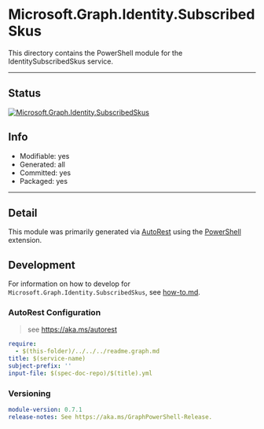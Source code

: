 <!-- region Generated -->
# Microsoft.Graph.Identity.SubscribedSkus
This directory contains the PowerShell module for the IdentitySubscribedSkus service.

---
## Status
[![Microsoft.Graph.Identity.SubscribedSkus](https://img.shields.io/powershellgallery/v/Microsoft.Graph.Identity.SubscribedSkus.svg?style=flat-square&label=Microsoft.Graph.Identity.SubscribedSkus "Microsoft.Graph.Identity.SubscribedSkus")](https://www.powershellgallery.com/packages/Microsoft.Graph.Identity.SubscribedSkus/)

## Info
- Modifiable: yes
- Generated: all
- Committed: yes
- Packaged: yes

---
## Detail
This module was primarily generated via [AutoRest](https://github.com/Azure/autorest) using the [PowerShell](https://github.com/Azure/autorest.powershell) extension.

## Development
For information on how to develop for `Microsoft.Graph.Identity.SubscribedSkus`, see [how-to.md](how-to.md).
<!-- endregion -->

### AutoRest Configuration

> see https://aka.ms/autorest

``` yaml
require:
  - $(this-folder)/../../../readme.graph.md
title: $(service-name)
subject-prefix: ''
input-file: $(spec-doc-repo)/$(title).yml
```
### Versioning

``` yaml
module-version: 0.7.1
release-notes: See https://aka.ms/GraphPowerShell-Release.
```
